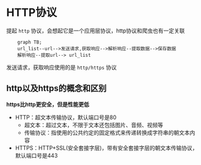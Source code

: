 # HTTP协议
提起 `http` 协议，会想起它是一个应用层协议，http协议和爬虫也有一定关联  
```mermaid
	graph TB;
	url_list--url-->发送请求,获取响应-->解析响应--提取数据-->保存数据
	解析响应--提取url--> url_list
```
发送请求，获取响应使用的是 `http/https` 协议

## http以及https的概念和区别
**https比http更安全，但是性能更低**  
+ HTTP：超文本传输协议，默认端口号是80
	+ 超文本：超过文本，不限于文本还包括图片、音频、视频等
	+ 传输协议：指使用的公共约定的固定格式来传递转换成字符串的朝文本内容
+ HTTPS：HTTP+SSL(安全套接字层)，带有安全套接字层的朝文本传输协议，默认端口号是443

